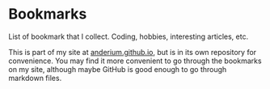 # Bookmarks

List of bookmark that I collect.  Coding, hobbies, interesting articles, etc.

This is part of my site at [anderium.github.io], but is in its own repository for convenience.  You may find it more
convenient to go through the bookmarks on my site, although maybe GitHub is good enough to go through markdown files.

[anderium.github.io]: https://anderium.github.io/
